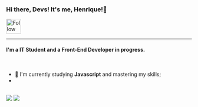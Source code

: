 ### Hi there, Devs! It's me, Henrique!👋

[<img src="https://cdn.jsdelivr.net/gh/devicons/devicon@latest/icons/linkedin/linkedin-original.svg" height="40em" align="center" alt="Follow Henrique Britto on LinkedIn" />](https://www.linkedin.com/in/henrique-britto/)

----

#### I'm a IT Student and a Front-End Developer in progress.

<br> 

- :rocket: I'm currently studying **Javascript** and mastering my skills;
- 
<br>

<img src = "https://github-readme-stats.vercel.app/api?username=HenriqueGBritto&show_icons=true&theme=buefy&line_height=27">
<img src = "https://github-readme-stats.vercel.app/api/top-langs/?username=HenriqueGBritto&hide=html,css,shell&theme=buefy">



<!--
**HenriqueGBritto/HenriqueGBritto** is a ✨ _special_ ✨ repository because its `README.md` (this file) appears on your GitHub profile.

Here are some ideas to get you started:

- 🔭 I’m currently working on ...
- 🌱 I’m currently learning ...
- 👯 I’m looking to collaborate on ...
- 🤔 I’m looking for help with ...
- 💬 Ask me about ...
- 📫 How to reach me: ...
- 😄 Pronouns: ...
- ⚡ Fun fact: ...
-->



